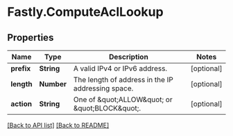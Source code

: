 # Fastly.ComputeAclLookup

## Properties

Name | Type | Description | Notes
------------ | ------------- | ------------- | -------------
**prefix** | **String** | A valid IPv4 or IPv6 address. | [optional] 
**length** | **Number** | The length of address in the IP addressing space. | [optional] 
**action** | **String** | One of \&quot;ALLOW\&quot; or \&quot;BLOCK\&quot;. | [optional] 


[[Back to API list]](../../README.md#endpoints) [[Back to README]](../../README.md)
